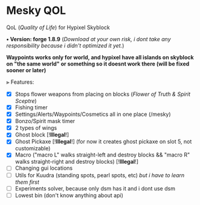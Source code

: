 # Mesky QOL
QoL (*Quality of Life*) for Hypixel Skyblock

**• Version: forge 1.8.9**
(*Download at your own risk, i dont take any responsibility because i didn't optimized it yet.*)

**Waypoints works only for world, and hypixel have all islands on skyblock on "the same world" or something so it doesnt work there (will be fixed sooner or later)**

⪢ Features: 
- [x] Stops flower weapons from placing on blocks (*Flower of Truth & Spirit Sceptre*)
- [x] Fishing timer
- [x] Settings/Alerts/Waypoints/Cosmetics all in one place (/mesky)
- [x] Bonzo/Spirit mask timer
- [x] 2 types of wings
- [x] Ghost block [!**Illegal**!]
- [x] Ghost Pickaxe [!**Illegal**!] (for now it creates ghost pickaxe on slot 5, not customizable)
- [x] Macro ("macro L" walks straight-left and destroy blocks && "macro R" walks straight-right and destroy blocks) [!**Illegal**!]
- [ ] Changing gui locations
- [ ] Utils for Kuudra (standing spots, pearl spots, etc) *but i have to learn them first*
- [ ] Experiments solver, because only dsm has it and i dont use dsm
- [ ] Lowest bin (don't know anything about api)
